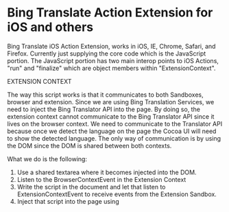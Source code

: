 Bing Translate Action Extension for iOS and others
==============

Bing Translate iOS Action Extension, works in iOS, IE, Chrome, Safari, and
Firefox. Currently just supplying the core code which is the JavaScript
portion. The JavaScript portion has two main interop points to iOS Actions,
"run" and "finalize" which are object members within "ExtensionContext".

EXTENSION CONTEXT

The way this script works is that it communicates to both Sandboxes, browser
and extension. Since we are using Bing Translation Services, we need to inject
the Bing Translator API into the page. By doing so, the extension context
cannot communicate to the Bing Translator API since it lives on the browser
context. We need to communicate to the Translator API because once we detect
the language on the page the Cocoa UI will need to show the detected language.
The only way of communication is by using the DOM since the DOM is shared
between both contexts.

What we do is the following:

1) Use a shared textarea where it becomes injected into the DOM.
2) Listen to the BrowserContextEvent in the Extension Context
3) Write the script in the document and let that listen to
   ExtensionContextEvent to receive events from the Extension Sandbox.
4) Inject that script into the page using <script> elements.
5) Each context will fire (dispatch) an event to the appropriate sandbox.

By doing the following, we make sure we are passing events back and fourth
between the extension context and browser context just so that we can
communicate between the Sandboxes.


HOW TO RUN IN THE BROWSER

Since this is just vanialla JavaScript. It will work on any browser. Just copy
the contents to the console/inspector. Once you are done copying, you can run
it by:

   ExtensionPreprocessingJS.run({completionFunction: function(lang) {console.log(lang)}});
   ExtensionPreprocessingJS.finalize({from: 'ja', to: 'en'});

